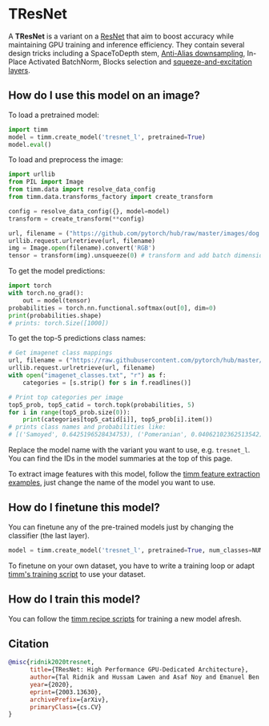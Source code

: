 # TResNet

A **TResNet** is a variant on a [ResNet](https://paperswithcode.com/method/resnet) that aim to boost accuracy while maintaining GPU training and inference efficiency.  They contain several design tricks including a SpaceToDepth stem, [Anti-Alias downsampling](https://paperswithcode.com/method/anti-alias-downsampling), In-Place Activated BatchNorm, Blocks selection and [squeeze-and-excitation layers](https://paperswithcode.com/method/squeeze-and-excitation-block).

## How do I use this model on an image?
To load a pretrained model:

```python
import timm
model = timm.create_model('tresnet_l', pretrained=True)
model.eval()
```

To load and preprocess the image:
```python 
import urllib
from PIL import Image
from timm.data import resolve_data_config
from timm.data.transforms_factory import create_transform

config = resolve_data_config({}, model=model)
transform = create_transform(**config)

url, filename = ("https://github.com/pytorch/hub/raw/master/images/dog.jpg", "dog.jpg")
urllib.request.urlretrieve(url, filename)
img = Image.open(filename).convert('RGB')
tensor = transform(img).unsqueeze(0) # transform and add batch dimension
```

To get the model predictions:
```python
import torch
with torch.no_grad():
    out = model(tensor)
probabilities = torch.nn.functional.softmax(out[0], dim=0)
print(probabilities.shape)
# prints: torch.Size([1000])
```

To get the top-5 predictions class names:
```python
# Get imagenet class mappings
url, filename = ("https://raw.githubusercontent.com/pytorch/hub/master/imagenet_classes.txt", "imagenet_classes.txt")
urllib.request.urlretrieve(url, filename) 
with open("imagenet_classes.txt", "r") as f:
    categories = [s.strip() for s in f.readlines()]

# Print top categories per image
top5_prob, top5_catid = torch.topk(probabilities, 5)
for i in range(top5_prob.size(0)):
    print(categories[top5_catid[i]], top5_prob[i].item())
# prints class names and probabilities like:
# [('Samoyed', 0.6425196528434753), ('Pomeranian', 0.04062102362513542), ('keeshond', 0.03186424449086189), ('white wolf', 0.01739676296710968), ('Eskimo dog', 0.011717947199940681)]
```

Replace the model name with the variant you want to use, e.g. `tresnet_l`. You can find the IDs in the model summaries at the top of this page.

To extract image features with this model, follow the [timm feature extraction examples](https://rwightman.github.io/pytorch-image-models/feature_extraction/), just change the name of the model you want to use.

## How do I finetune this model?
You can finetune any of the pre-trained models just by changing the classifier (the last layer).
```python
model = timm.create_model('tresnet_l', pretrained=True, num_classes=NUM_FINETUNE_CLASSES)
```
To finetune on your own dataset, you have to write a training loop or adapt [timm's training
script](https://github.com/rwightman/pytorch-image-models/blob/master/train.py) to use your dataset.

## How do I train this model?

You can follow the [timm recipe scripts](https://rwightman.github.io/pytorch-image-models/scripts/) for training a new model afresh.

## Citation

```BibTeX
@misc{ridnik2020tresnet,
      title={TResNet: High Performance GPU-Dedicated Architecture}, 
      author={Tal Ridnik and Hussam Lawen and Asaf Noy and Emanuel Ben Baruch and Gilad Sharir and Itamar Friedman},
      year={2020},
      eprint={2003.13630},
      archivePrefix={arXiv},
      primaryClass={cs.CV}
}
```

<!--
Type: model-index
Collections:
- Name: TResNet
  Paper:
    Title: 'TResNet: High Performance GPU-Dedicated Architecture'
    URL: https://paperswithcode.com/paper/tresnet-high-performance-gpu-dedicated
Models:
- Name: tresnet_l
  In Collection: TResNet
  Metadata:
    FLOPs: 10873416792
    Parameters: 53456696
    File Size: 224440219
    Architecture:
    - 1x1 Convolution
    - Anti-Alias Downsampling
    - Convolution
    - Global Average Pooling
    - InPlace-ABN
    - Leaky ReLU
    - ReLU
    - Residual Connection
    - Squeeze-and-Excitation Block
    Tasks:
    - Image Classification
    Training Techniques:
    - AutoAugment
    - Cutout
    - Label Smoothing
    - SGD with Momentum
    - Weight Decay
    Training Data:
    - ImageNet
    Training Resources: 8x NVIDIA 100 GPUs
    ID: tresnet_l
    LR: 0.01
    Epochs: 300
    Crop Pct: '0.875'
    Momentum: 0.9
    Image Size: '224'
    Weight Decay: 0.0001
    Interpolation: bilinear
  Code: https://github.com/rwightman/pytorch-image-models/blob/9a25fdf3ad0414b4d66da443fe60ae0aa14edc84/timm/models/tresnet.py#L267
  Weights: https://github.com/rwightman/pytorch-image-models/releases/download/v0.1-tresnet/tresnet_l_81_5-235b486c.pth
  Results:
  - Task: Image Classification
    Dataset: ImageNet
    Metrics:
      Top 1 Accuracy: 81.49%
      Top 5 Accuracy: 95.62%
- Name: tresnet_l_448
  In Collection: TResNet
  Metadata:
    FLOPs: 43488238584
    Parameters: 53456696
    File Size: 224440219
    Architecture:
    - 1x1 Convolution
    - Anti-Alias Downsampling
    - Convolution
    - Global Average Pooling
    - InPlace-ABN
    - Leaky ReLU
    - ReLU
    - Residual Connection
    - Squeeze-and-Excitation Block
    Tasks:
    - Image Classification
    Training Techniques:
    - AutoAugment
    - Cutout
    - Label Smoothing
    - SGD with Momentum
    - Weight Decay
    Training Data:
    - ImageNet
    Training Resources: 8x NVIDIA 100 GPUs
    ID: tresnet_l_448
    LR: 0.01
    Epochs: 300
    Crop Pct: '0.875'
    Momentum: 0.9
    Image Size: '448'
    Weight Decay: 0.0001
    Interpolation: bilinear
  Code: https://github.com/rwightman/pytorch-image-models/blob/9a25fdf3ad0414b4d66da443fe60ae0aa14edc84/timm/models/tresnet.py#L285
  Weights: https://github.com/rwightman/pytorch-image-models/releases/download/v0.1-tresnet/tresnet_l_448-940d0cd1.pth
  Results:
  - Task: Image Classification
    Dataset: ImageNet
    Metrics:
      Top 1 Accuracy: 82.26%
      Top 5 Accuracy: 95.98%
- Name: tresnet_m
  In Collection: TResNet
  Metadata:
    FLOPs: 5733048064
    Parameters: 41282200
    File Size: 125861314
    Architecture:
    - 1x1 Convolution
    - Anti-Alias Downsampling
    - Convolution
    - Global Average Pooling
    - InPlace-ABN
    - Leaky ReLU
    - ReLU
    - Residual Connection
    - Squeeze-and-Excitation Block
    Tasks:
    - Image Classification
    Training Techniques:
    - AutoAugment
    - Cutout
    - Label Smoothing
    - SGD with Momentum
    - Weight Decay
    Training Data:
    - ImageNet
    Training Resources: 8x NVIDIA 100 GPUs
    Training Time: < 24 hours
    ID: tresnet_m
    LR: 0.01
    Epochs: 300
    Crop Pct: '0.875'
    Momentum: 0.9
    Image Size: '224'
    Weight Decay: 0.0001
    Interpolation: bilinear
  Code: https://github.com/rwightman/pytorch-image-models/blob/9a25fdf3ad0414b4d66da443fe60ae0aa14edc84/timm/models/tresnet.py#L261
  Weights: https://github.com/rwightman/pytorch-image-models/releases/download/v0.1-tresnet/tresnet_m_80_8-dbc13962.pth
  Results:
  - Task: Image Classification
    Dataset: ImageNet
    Metrics:
      Top 1 Accuracy: 80.8%
      Top 5 Accuracy: 94.86%
- Name: tresnet_m_448
  In Collection: TResNet
  Metadata:
    FLOPs: 22929743104
    Parameters: 29278464
    File Size: 125861314
    Architecture:
    - 1x1 Convolution
    - Anti-Alias Downsampling
    - Convolution
    - Global Average Pooling
    - InPlace-ABN
    - Leaky ReLU
    - ReLU
    - Residual Connection
    - Squeeze-and-Excitation Block
    Tasks:
    - Image Classification
    Training Techniques:
    - AutoAugment
    - Cutout
    - Label Smoothing
    - SGD with Momentum
    - Weight Decay
    Training Data:
    - ImageNet
    Training Resources: 8x NVIDIA 100 GPUs
    ID: tresnet_m_448
    LR: 0.01
    Epochs: 300
    Crop Pct: '0.875'
    Momentum: 0.9
    Image Size: '448'
    Weight Decay: 0.0001
    Interpolation: bilinear
  Code: https://github.com/rwightman/pytorch-image-models/blob/9a25fdf3ad0414b4d66da443fe60ae0aa14edc84/timm/models/tresnet.py#L279
  Weights: https://github.com/rwightman/pytorch-image-models/releases/download/v0.1-tresnet/tresnet_m_448-bc359d10.pth
  Results:
  - Task: Image Classification
    Dataset: ImageNet
    Metrics:
      Top 1 Accuracy: 81.72%
      Top 5 Accuracy: 95.57%
- Name: tresnet_xl
  In Collection: TResNet
  Metadata:
    FLOPs: 15162534034
    Parameters: 75646610
    File Size: 314378965
    Architecture:
    - 1x1 Convolution
    - Anti-Alias Downsampling
    - Convolution
    - Global Average Pooling
    - InPlace-ABN
    - Leaky ReLU
    - ReLU
    - Residual Connection
    - Squeeze-and-Excitation Block
    Tasks:
    - Image Classification
    Training Techniques:
    - AutoAugment
    - Cutout
    - Label Smoothing
    - SGD with Momentum
    - Weight Decay
    Training Data:
    - ImageNet
    Training Resources: 8x NVIDIA 100 GPUs
    ID: tresnet_xl
    LR: 0.01
    Epochs: 300
    Crop Pct: '0.875'
    Momentum: 0.9
    Image Size: '224'
    Weight Decay: 0.0001
    Interpolation: bilinear
  Code: https://github.com/rwightman/pytorch-image-models/blob/9a25fdf3ad0414b4d66da443fe60ae0aa14edc84/timm/models/tresnet.py#L273
  Weights: https://github.com/rwightman/pytorch-image-models/releases/download/v0.1-tresnet/tresnet_xl_82_0-a2d51b00.pth
  Results:
  - Task: Image Classification
    Dataset: ImageNet
    Metrics:
      Top 1 Accuracy: 82.05%
      Top 5 Accuracy: 95.93%
- Name: tresnet_xl_448
  In Collection: TResNet
  Metadata:
    FLOPs: 60641712730
    Parameters: 75646610
    File Size: 224440219
    Architecture:
    - 1x1 Convolution
    - Anti-Alias Downsampling
    - Convolution
    - Global Average Pooling
    - InPlace-ABN
    - Leaky ReLU
    - ReLU
    - Residual Connection
    - Squeeze-and-Excitation Block
    Tasks:
    - Image Classification
    Training Techniques:
    - AutoAugment
    - Cutout
    - Label Smoothing
    - SGD with Momentum
    - Weight Decay
    Training Data:
    - ImageNet
    Training Resources: 8x NVIDIA 100 GPUs
    ID: tresnet_xl_448
    LR: 0.01
    Epochs: 300
    Crop Pct: '0.875'
    Momentum: 0.9
    Image Size: '448'
    Weight Decay: 0.0001
    Interpolation: bilinear
  Code: https://github.com/rwightman/pytorch-image-models/blob/9a25fdf3ad0414b4d66da443fe60ae0aa14edc84/timm/models/tresnet.py#L291
  Weights: https://github.com/rwightman/pytorch-image-models/releases/download/v0.1-tresnet/tresnet_l_448-940d0cd1.pth
  Results:
  - Task: Image Classification
    Dataset: ImageNet
    Metrics:
      Top 1 Accuracy: 83.06%
      Top 5 Accuracy: 96.19%
-->